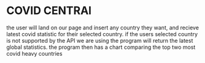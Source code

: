 # COVID CENTRAl
the user will land on our page and insert any country they want,  and recieve latest covid statistic for their selected country.
if the users selected country is not supported by the API we are using the program will return the  latest  global statistics.
the program then has a chart comparing the top two most covid heavy countries
